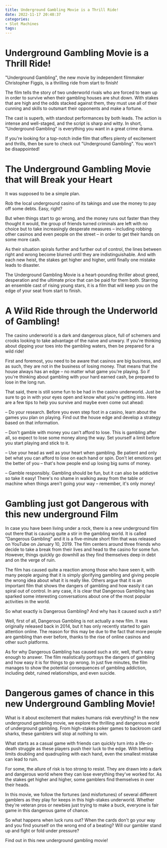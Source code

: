 ```yaml
---
title: Underground Gambling Movie is a Thrill Ride!
date: 2022-11-17 20:48:37
categories:
- Slot Machines
tags:
---
```



#  Underground Gambling Movie is a Thrill Ride!

"Underground Gambling", the new movie by independent filmmaker Christopher Figgis, is a thrilling ride from start to finish!

The film tells the story of two underworld rivals who are forced to team up in order to survive when their gambling houses are shut down. With stakes that are high and the odds stacked against them, they must use all of their cunning and skills to outsmart their opponents and make a fortune.

The cast is superb, with standout performances by both leads. The action is intense and well-staged, and the script is sharp and witty. In short, "Underground Gambling" is everything you want in a great crime drama.

If you're looking for a top-notch indie film that offers plenty of excitement and thrills, then be sure to check out "Underground Gambling". You won't be disappointed!

#  The Underground Gambling Movie that will Break your Heart

It was supposed to be a simple plan.

Rob the local underground casino of its takings and use the money to pay off some debts. Easy, right?

But when things start to go wrong, and the money runs out faster than they thought it would, the group of friends turned criminals are left with no choice but to take increasingly desperate measures – including robbing other casinos and even people on the street – in order to get their hands on some more cash.

As their situation spirals further and further out of control, the lines between right and wrong become blurred until they are indistinguishable. And with each new heist, the stakes get higher and higher, until finally one mistake leads to disaster.

The Underground Gambling Movie is a heart-pounding thriller about greed, desperation and the ultimate price that can be paid for them both. Starring an ensemble cast of rising young stars, it is a film that will keep you on the edge of your seat from start to finish.

#  A Wild Ride through the Underworld of Gambling!

The casino underworld is a dark and dangerous place, full of schemers and crooks looking to take advantage of the naive and unwary. If you're thinking about dipping your toes into the gambling waters, then be prepared for a wild ride!

First and foremost, you need to be aware that casinos are big business, and as such, they are not in the business of losing money. That means that the house always has an edge – no matter what game you're playing. So if you're thinking about gambling with your hard earned cash, be prepared to lose in the long run.

That said, there is still some fun to be had in the casino underworld. Just be sure to go in with your eyes open and know what you're getting into. Here are a few tips to help you survive and maybe even come out ahead:

– Do your research. Before you even step foot in a casino, learn about the games you plan on playing. Find out the house edge and develop a strategy based on that information.

– Don't gamble with money you can't afford to lose. This is gambling after all, so expect to lose some money along the way. Set yourself a limit before you start playing and stick to it.

– Use your head as well as your heart when gambling. Be patient and only bet what you can afford to lose on each hand or spin. Don't let emotions get the better of you – that's how people end up losing big sums of money.

– Gamble responsibly. Gambling should be fun, but it can also be addictive so take it easy! There's no shame in walking away from the table or machine when things aren't going your way – remember, it's only money!

#  Gambling just got Dangerous with this new underground Film

In case you have been living under a rock, there is a new underground film out there that is causing quite a stir in the gambling world. It is called "Dangerous Gambling" and it is a five-minute short film that was released on YouTube on January 10, 2019. The film centers around three friends who decide to take a break from their lives and head to the casino for some fun. However, things quickly go downhill as they find themselves deep in debt and on the verge of ruin.

The film has caused quite a reaction among those who have seen it, with many people arguing that it is simply glorifying gambling and giving people the wrong idea about what it is really like. Others argue that it is an important film that shows the dangers of gambling and how easily it can spiral out of control. In any case, it is clear that Dangerous Gambling has sparked some interesting conversations about one of the most popular activities in the world.

So what exactly is Dangerous Gambling? And why has it caused such a stir?

Well, first of all, Dangerous Gambling is not actually a new film. It was originally released back in 2014, but it has only recently started to gain attention online. The reason for this may be due to the fact that more people are gambling than ever before, thanks to the rise of online casinos and other such platforms.

As for why Dangerous Gambling has caused such a stir, well, that's easy enough to answer. The film realistically portrays the dangers of gambling and how easy it is for things to go wrong. In just five minutes, the film manages to show the potential consequences of gambling addiction, including debt, ruined relationships, and even suicide.

#  Dangerous games of chance in this new Underground Gambling Movie!

What is it about excitement that makes humans risk everything? In the new underground gambling movie, we explore the thrilling and dangerous world of underground gambling. From high-stakes poker games to backroom card sharks, these gamblers will stop at nothing to win.

What starts as a casual game with friends can quickly turn into a life-or-death struggle as these players push their luck to the edge. With betting limits doubling and quadrupling with each hand, even the smallest mistake can lead to ruin.

For some, the allure of risk is too strong to resist. They are drawn into a dark and dangerous world where they can lose everything they've worked for. As the stakes get higher and higher, some gamblers find themselves in over their heads.

In this movie, we follow the fortunes (and misfortunes) of several different gamblers as they play for keeps in this high-stakes underworld. Whether they're veteran pros or newbies just trying to make a buck, everyone is fair game in this dangerous game of chance.

So what happens when luck runs out? When the cards don't go your way and you find yourself on the wrong end of a beating? Will our gambler stand up and fight or fold under pressure?

Find out in this new underground gambling movie!